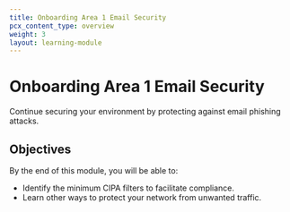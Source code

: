 ```yaml
---
title: Onboarding Area 1 Email Security
pcx_content_type: overview
weight: 3
layout: learning-module
---
```


# Onboarding Area 1 Email Security

Continue securing your environment by protecting against email phishing attacks.

## Objectives

By the end of this module, you will be able to:

- Identify the minimum CIPA filters to facilitate compliance.
- Learn other ways to protect your network from unwanted traffic.
